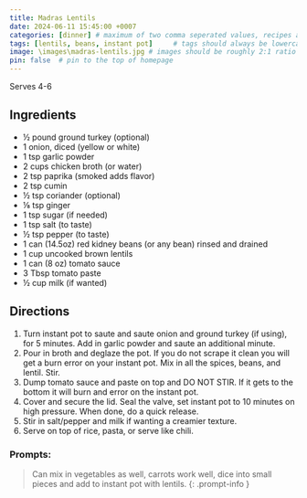 ```yaml
---
title: Madras Lentils
date: 2024-06-11 15:45:00 +0007 
categories: [dinner] # maximum of two comma seperated values, recipes are organized in folders based on the category
tags: [lentils, beans, instant pot]     # tags should always be lowercase
image: \images\madras-lentils.jpg # images should be roughly 2:1 ratio
pin: false  # pin to the top of homepage
---
```


Serves 4-6

## Ingredients

* &frac12; pound ground turkey (optional)
* 1 onion, diced (yellow or white)
* 1 tsp garlic powder
* 2 cups chicken broth (or water)
* 2 tsp paprika (smoked adds flavor)
* 2 tsp cumin
* &frac12; tsp coriander (optional)
* &frac18; tsp ginger
* 1 tsp sugar (if needed)
* 1 tsp salt (to taste)
* &frac12; tsp pepper (to taste)
* 1 can (14.5oz) red kidney beans (or any bean) rinsed and drained
* 1 cup uncooked brown lentils
* 1 can (8 oz) tomato sauce
* 3 Tbsp tomato paste
* &frac12; cup milk (if wanted)



## Directions

1. Turn instant pot to saute and saute onion and ground turkey (if using), for 5 minutes. Add in garlic powder and saute an additional minute.
2. Pour in broth and deglaze the pot. If you do not scrape it clean you will get a burn error on your instant pot. Mix in all the spices, beans, and lentil. Stir.
3. Dump tomato sauce and paste on top and DO NOT STIR. If it gets to the bottom it will burn and error on the instant pot.
4. Cover and secure the lid. Seal the valve, set instant pot to 10 minutes on high pressure. When done, do a quick release.
5. Stir in salt/pepper and milk if wanting a creamier texture.
6. Serve on top of rice, pasta, or serve like chili.


### Prompts:

> Can mix in vegetables as well, carrots work well, dice into small pieces and add to instant pot with lentils.
{: .prompt-info }


